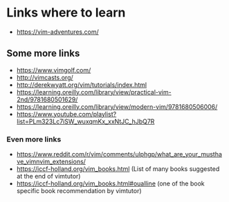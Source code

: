# Links where to learn

-   https://vim-adventures.com/

## Some more links

-   https://www.vimgolf.com/
-   http://vimcasts.org/
-   http://derekwyatt.org/vim/tutorials/index.html
-   https://learning.oreilly.com/library/view/practical-vim-2nd/9781680501629/
-   https://learning.oreilly.com/library/view/modern-vim/9781680506006/
-   https://www.youtube.com/playlist?list=PLm323Lc7iSW_wuxqmKx_xxNtJC_hJbQ7R

### Even more links

-   https://www.reddit.com/r/vim/comments/ulphgp/what_are_your_musthave_vimnvim_extensions/
-   https://iccf-holland.org/vim_books.html (List of many books suggested at the end of vimtutor)
-   https://iccf-holland.org/vim_books.html#oualline (one of the book specific book recommendation by vimtutor)
